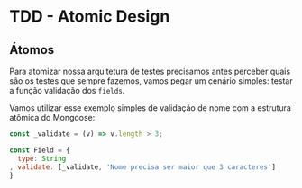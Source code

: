 # TDD - Atomic Design

## Átomos

Para atomizar nossa arquitetura de testes precisamos antes perceber quais são os testes que sempre fazemos, vamos pegar um cenário simples: testar a função validação dos `fields`.

Vamos utilizar esse exemplo simples de validação de nome com a estrutura atômica do Mongoose:

```js
const _validate = (v) => v.length > 3;

const Field = {
  type: String
, validate: [_validate, 'Nome precisa ser maior que 3 caracteres']
}
```

